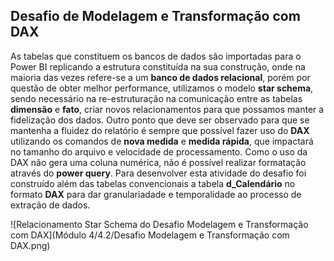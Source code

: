 ## Desafio de Modelagem e Transformação com DAX

As tabelas que constituem os bancos de dados são importadas para o Power BI replicando a estrutura constituída na sua construção, onde na maioria das vezes refere-se a um **banco de dados relacional**, porém por questão de obter melhor performance, utilizamos o modelo **star schema**, sendo necessário na re-estruturação na comunicação entre as tabelas **dimensão** e **fato**, criar novos relacionamentos para que possamos manter a fidelização dos dados.
Outro ponto que deve ser observado para que se mantenha a fluidez do relatório é sempre que possível fazer uso do **DAX** utilizando os comandos de **nova medida** e **medida rápida**, que impactará no tamanho do arquivo e velocidade de processamento. Como o uso da DAX não gera uma coluna numérica, não é possível realizar formatação através do **power query**.
Para desenvolver esta atividade do desafio foi construído além das tabelas convencionais a tabela **d_Calendário** no formato **DAX** para dar granulariadade e temporalidade ao processo de extração de dados. 


![Relacionamento Star Schema do Desafio Modelagem e Transformação com DAX](Módulo 4/4.2/Desafio Modelagem e Transformação com DAX.png)
